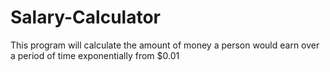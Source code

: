 # Salary-Calculator
This program will calculate the amount of money a person would earn over a period of time exponentially from $0.01
